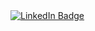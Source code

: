 <div id="badges">
  <a href="linkedin.com/in/tyler-cruz-31b7021b6 ">
    <img src="https://img.shields.io/badge/LinkedIn-blue?style=for-the-badge&logo=linkedin&logoColor=white" alt="LinkedIn Badge"/>
  </a>
</div>
